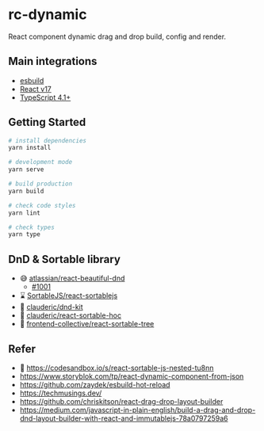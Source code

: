 # rc-dynamic

React component dynamic drag and drop build, config and render.

## Main integrations

- [esbuild](https://esbuild.github.io/)
- [React v17](https://reactjs.org/blog/2020/10/20/react-v17.html)
- [TypeScript 4.1+](https://devblogs.microsoft.com/typescript/announcing-typescript-4-1/#jsx-factories)

## Getting Started

``` bash
# install dependencies
yarn install

# development mode
yarn serve

# build production
yarn build

# check code styles
yarn lint

# check types
yarn type
```

## DnD & Sortable library

- 😅 [atlassian/react-beautiful-dnd](https://github.com/atlassian/react-beautiful-dnd)
  - [#1001](https://github.com/atlassian/react-beautiful-dnd/issues/1001 )
- ⌛️ [SortableJS/react-sortablejs](https://github.com/SortableJS/react-sortablejs)
- 🤔 [clauderic/dnd-kit](https://github.com/clauderic/dnd-kit)
- 🤔 [clauderic/react-sortable-hoc](https://github.com/clauderic/react-sortable-hoc)
- 🤔 [frontend-collective/react-sortable-tree](https://github.com/frontend-collective/react-sortable-tree)

## Refer

- 🌟 https://codesandbox.io/s/react-sortable-js-nested-tu8nn
- https://www.storyblok.com/tp/react-dynamic-component-from-json
- https://github.com/zaydek/esbuild-hot-reload
- https://techmusings.dev/
- https://github.com/chriskitson/react-drag-drop-layout-builder
- https://medium.com/javascript-in-plain-english/build-a-drag-and-drop-dnd-layout-builder-with-react-and-immutablejs-78a0797259a6
